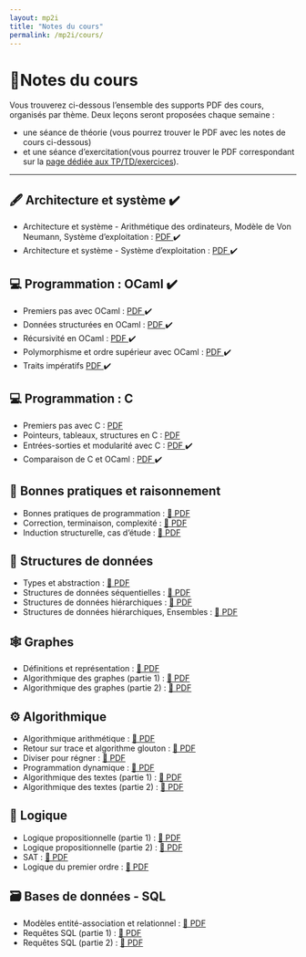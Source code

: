 ```yaml
---
layout: mp2i
title: "Notes du cours"
permalink: /mp2i/cours/
---
```


# 📘Notes du cours
Vous trouverez ci-dessous l’ensemble des supports PDF des cours, organisés par thème. Deux leçons seront proposées chaque semaine :  
- une séance de théorie (vous pourrez trouver le PDF avec les notes de cours ci-dessous)
- et une séance d’exercitation(vous pourrez trouver le PDF correspondant sur la [page dédiée aux TP/TD/exercices](/mp2i/exos/)).

---
## 🖋️ Architecture et système ✔️
- Architecture et système - Arithmétique des ordinateurs, Modèle de Von Neumann, Système d’exploitation :
  <a href="https://elianacarozza.github.io/files/mp2i/1C.pdf" target="_blank"> PDF </a> ✔️
- Architecture et système - Système d’exploitation :
  <a href="https://elianacarozza.github.io/files/mp2i/2C.pdf" target="_blank"> PDF </a> ✔️
  
## 💻 Programmation : OCaml ✔️
- Premiers pas avec OCaml : <a href="https://elianacarozza.github.io/files/mp2i/3C.pdf" target="_blank"> PDF </a> ✔️
- Données structurées en OCaml : <a href="https://elianacarozza.github.io/files/mp2i/4C.pdf" target="_blank"> PDF </a> ✔️
- Récursivité en OCaml : <a href="https://elianacarozza.github.io/files/mp2i/5C.pdf" target="_blank"> PDF </a> ✔️
- Polymorphisme et ordre supérieur avec OCaml : <a href="https://elianacarozza.github.io/files/mp2i/5C2.pdf" target="_blank"> PDF </a> ✔️
- Traits impératifs <a href="https://elianacarozza.github.io/files/mp2i/6C.pdf" target="_blank"> PDF </a> ✔️
  
## 💻 Programmation : C
- Premiers pas avec C : <a href="https://elianacarozza.github.io/files/mp2i/7C.pdf" target="_blank"> PDF </a> 
- Pointeurs, tableaux, structures en C : <a href="https://elianacarozza.github.io/files/mp2i/8C.pdf" target="_blank"> PDF </a> 
- Entrées-sorties et modularité avec C : <a href="https://elianacarozza.github.io/files/mp2i/9C.pdf" target="_blank"> PDF </a> ✔️
- Comparaison de C et OCaml : <a href="https://elianacarozza.github.io/files/mp2i/10C.pdf" target="_blank"> PDF </a> ✔️

## 🧠 Bonnes pratiques et raisonnement
- Bonnes pratiques de programmation : [📄 PDF ](#)
- Correction, terminaison, complexité : [📄 PDF ](#)
- Induction structurelle, cas d’étude : [📄 PDF ](#)

## 🧱 Structures de données
- Types et abstraction : [📄 PDF ](#)
- Structures de données séquentielles : [📄 PDF ](#)
- Structures de données hiérarchiques : [📄 PDF ](#)
- Structures de données hiérarchiques, Ensembles : [📄 PDF ](#)

## 🕸️ Graphes
- Définitions et représentation : [📄 PDF ](#)
- Algorithmique des graphes (partie 1) : [📄 PDF ](#)
- Algorithmique des graphes (partie 2) : [📄 PDF ](#)

## ⚙️ Algorithmique
- Algorithmique arithmétique : [📄 PDF ](#)
- Retour sur trace et algorithme glouton : [📄 PDF ](#)
- Diviser pour régner : [📄 PDF ](#)
- Programmation dynamique : [📄 PDF ](#)
- Algorithmique des textes (partie 1) : [📄 PDF ](#)
- Algorithmique des textes (partie 2) : [📄 PDF ](#)

## 🔢 Logique
- Logique propositionnelle (partie 1) : [📄 PDF ](#)
- Logique propositionnelle (partie 2) : [📄 PDF ](#)
- SAT : [📄 PDF ](#)
- Logique du premier ordre : [📄 PDF ](#)

## 🗃️ Bases de données - SQL
- Modèles entité-association et relationnel : [📄 PDF ](#)
- Requêtes SQL (partie 1) : [📄 PDF ](#)
- Requêtes SQL (partie 2) : [📄 PDF ](#)

